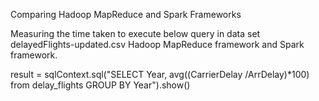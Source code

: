 Comparing Hadoop MapReduce and Spark Frameworks

Measuring the time taken to execute below query in data set delayedFlights-updated.csv Hadoop MapReduce framework and Spark framework.

result = sqlContext.sql("SELECT Year, avg((CarrierDelay /ArrDelay)*100) from delay_flights GROUP BY Year").show()
